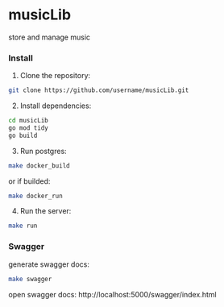 # musicLib
store and manage music


### Install
1. Clone the repository:
```bash
git clone https://github.com/username/musicLib.git
```

2. Install dependencies:
```bash
cd musicLib
go mod tidy
go build
```

3. Run postgres:
```bash
make docker_build
```
or if builded:
```bash
make docker_run
```

4. Run the server:
```bash
make run
``` 

### Swagger
generate swagger docs:
```bash
make swagger
```
open swagger docs:
http://localhost:5000/swagger/index.html